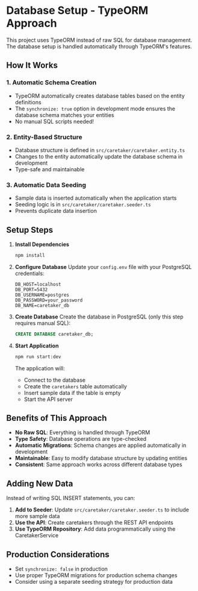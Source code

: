 # Database Setup - TypeORM Approach

This project uses TypeORM instead of raw SQL for database management. The database setup is handled automatically through TypeORM's features.

## How It Works

### 1. Automatic Schema Creation
- TypeORM automatically creates database tables based on the entity definitions
- The `synchronize: true` option in development mode ensures the database schema matches your entities
- No manual SQL scripts needed!

### 2. Entity-Based Structure
- Database structure is defined in `src/caretaker/caretaker.entity.ts`
- Changes to the entity automatically update the database schema in development
- Type-safe and maintainable

### 3. Automatic Data Seeding
- Sample data is inserted automatically when the application starts
- Seeding logic is in `src/caretaker/caretaker.seeder.ts`
- Prevents duplicate data insertion

## Setup Steps

1. **Install Dependencies**
   ```bash
   npm install
   ```

2. **Configure Database**
   Update your `config.env` file with your PostgreSQL credentials:
   ```
   DB_HOST=localhost
   DB_PORT=5432
   DB_USERNAME=postgres
   DB_PASSWORD=your_password
   DB_NAME=caretaker_db
   ```

3. **Create Database**
   Create the database in PostgreSQL (only this step requires manual SQL):
   ```sql
   CREATE DATABASE caretaker_db;
   ```

4. **Start Application**
   ```bash
   npm run start:dev
   ```
   
   The application will:
   - Connect to the database
   - Create the `caretakers` table automatically
   - Insert sample data if the table is empty
   - Start the API server

## Benefits of This Approach

- **No Raw SQL**: Everything is handled through TypeORM
- **Type Safety**: Database operations are type-checked
- **Automatic Migrations**: Schema changes are applied automatically in development
- **Maintainable**: Easy to modify database structure by updating entities
- **Consistent**: Same approach works across different database types

## Adding New Data

Instead of writing SQL INSERT statements, you can:

1. **Add to Seeder**: Update `src/caretaker/caretaker.seeder.ts` to include more sample data
2. **Use the API**: Create caretakers through the REST API endpoints
3. **Use TypeORM Repository**: Add data programmatically using the CaretakerService

## Production Considerations

- Set `synchronize: false` in production
- Use proper TypeORM migrations for production schema changes
- Consider using a separate seeding strategy for production data
